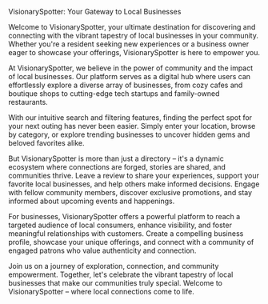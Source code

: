 VisionarySpotter: Your Gateway to Local Businesses

Welcome to VisionarySpotter, your ultimate destination for discovering and connecting with the vibrant tapestry of local businesses in your community. Whether you're a resident seeking new experiences or a business owner eager to showcase your offerings, VisionarySpotter is here to empower you.

At VisionarySpotter, we believe in the power of community and the impact of local businesses. Our platform serves as a digital hub where users can effortlessly explore a diverse array of businesses, from cozy cafes and boutique shops to cutting-edge tech startups and family-owned restaurants.

With our intuitive search and filtering features, finding the perfect spot for your next outing has never been easier. Simply enter your location, browse by category, or explore trending businesses to uncover hidden gems and beloved favorites alike.

But VisionarySpotter is more than just a directory – it's a dynamic ecosystem where connections are forged, stories are shared, and communities thrive. Leave a review to share your experiences, support your favorite local businesses, and help others make informed decisions. Engage with fellow community members, discover exclusive promotions, and stay informed about upcoming events and happenings.

For businesses, VisionarySpotter offers a powerful platform to reach a targeted audience of local consumers, enhance visibility, and foster meaningful relationships with customers. Create a compelling business profile, showcase your unique offerings, and connect with a community of engaged patrons who value authenticity and connection.

Join us on a journey of exploration, connection, and community empowerment. Together, let's celebrate the vibrant tapestry of local businesses that make our communities truly special. Welcome to VisionarySpotter – where local connections come to life.